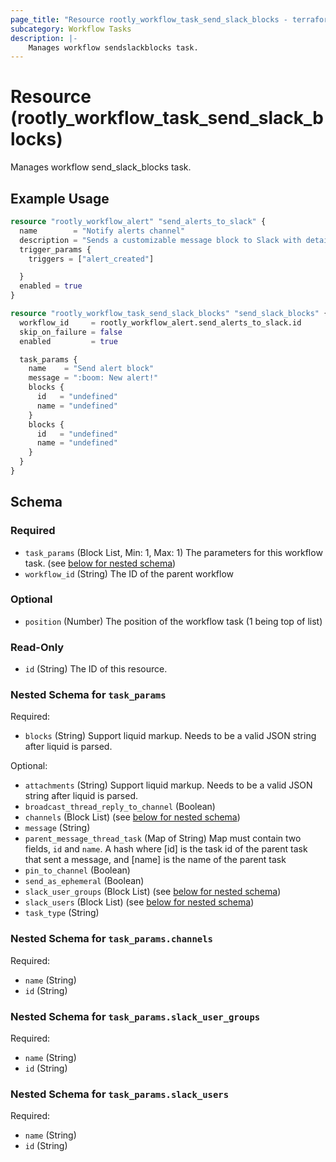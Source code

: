 ```yaml
---
page_title: "Resource rootly_workflow_task_send_slack_blocks - terraform-provider-rootly"
subcategory: Workflow Tasks
description: |-
    Manages workflow sendslackblocks task.
---
```


# Resource (rootly_workflow_task_send_slack_blocks)

Manages workflow send_slack_blocks task.

## Example Usage

```terraform
resource "rootly_workflow_alert" "send_alerts_to_slack" {
  name        = "Notify alerts channel"
  description = "Sends a customizable message block to Slack with details of your alerts"
  trigger_params {
    triggers = ["alert_created"]

  }
  enabled = true
}

resource "rootly_workflow_task_send_slack_blocks" "send_slack_blocks" {
  workflow_id     = rootly_workflow_alert.send_alerts_to_slack.id
  skip_on_failure = false
  enabled         = true

  task_params {
    name    = "Send alert block"
    message = ":boom: New alert!"
    blocks {
      id   = "undefined"
      name = "undefined"
    }
    blocks {
      id   = "undefined"
      name = "undefined"
    }
  }
}
```

<!-- schema generated by tfplugindocs -->
## Schema

### Required

- `task_params` (Block List, Min: 1, Max: 1) The parameters for this workflow task. (see [below for nested schema](#nestedblock--task_params))
- `workflow_id` (String) The ID of the parent workflow

### Optional

- `position` (Number) The position of the workflow task (1 being top of list)

### Read-Only

- `id` (String) The ID of this resource.

<a id="nestedblock--task_params"></a>
### Nested Schema for `task_params`

Required:

- `blocks` (String) Support liquid markup. Needs to be a valid JSON string after liquid is parsed.

Optional:

- `attachments` (String) Support liquid markup. Needs to be a valid JSON string after liquid is parsed.
- `broadcast_thread_reply_to_channel` (Boolean)
- `channels` (Block List) (see [below for nested schema](#nestedblock--task_params--channels))
- `message` (String)
- `parent_message_thread_task` (Map of String) Map must contain two fields, `id` and `name`. A hash where [id] is the task id of the parent task that sent a message, and [name] is the name of the parent task
- `pin_to_channel` (Boolean)
- `send_as_ephemeral` (Boolean)
- `slack_user_groups` (Block List) (see [below for nested schema](#nestedblock--task_params--slack_user_groups))
- `slack_users` (Block List) (see [below for nested schema](#nestedblock--task_params--slack_users))
- `task_type` (String)

<a id="nestedblock--task_params--channels"></a>
### Nested Schema for `task_params.channels`

Required:

- `name` (String)
- `id` (String)


<a id="nestedblock--task_params--slack_user_groups"></a>
### Nested Schema for `task_params.slack_user_groups`

Required:

- `name` (String)
- `id` (String)


<a id="nestedblock--task_params--slack_users"></a>
### Nested Schema for `task_params.slack_users`

Required:

- `name` (String)
- `id` (String)
